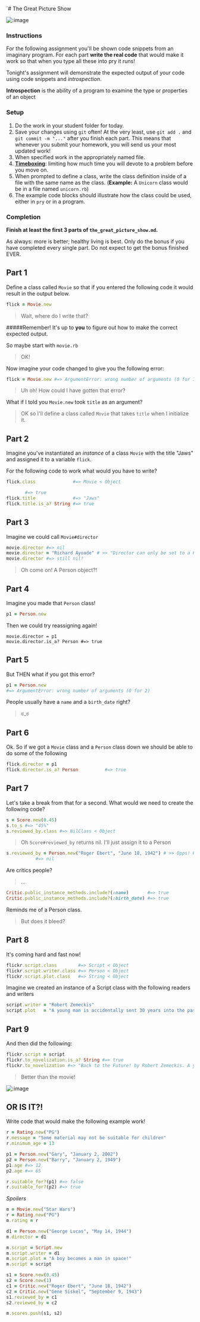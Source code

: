 `# The Great Picture Show

![:image](http://www.blogcdn.com/www.mandatory.com/media/2013/06/tumblrmf8sigk90d1r1ibsxo1500.gif)

### Instructions

For the following assignment you'll be shown code snippets from an imaginary program. For each part **write the real code** that would make it work so that when you type all these into pry it runs!

Tonight's assignment will demonstrate the expected output of your code using code snippets and *introspection*.

**Introspection** is the ability of a program to examine the type or properties of an object

### Setup

1. Do the work in your student folder for today.
1. Save your changes using `git` often! At the very least, use `git add .` and `git commit -m "..."` after you finish each part. This means that whenever you submit your homework, you will send us your most updated work!
1. When specified work in the appropriately named file.
1. **[Timeboxing](http://en.wikipedia.org/wiki/Timeboxing)**: limiting how much time you will devote to a problem before you move on.
1. When prompted to define a class, write the class definition inside of a file with the same name as the class. (**Example:** A `Unicorn` class would be in a file named `unicorn.rb`)
1. The example code blocks should illustrate how the class could be used, either in `pry` or in a program.

### Completion

**Finish at least the first 3 parts of `the_great_picture_show.md`.**

As always: more is better; healthy living is best. Only do the bonus if you have completed every single part. Do not expect to get the bonus finished EVER.

## Part 1

Define a class called `Movie` so that if you entered the following code it would result in the output below.

```rb
flick = Movie.new
```

> Wait, where do I write that?

#####Remember! It's up to **you** to figure out how to make the correct expected output.

So maybe start with `movie.rb`

> OK!

Now imagine your code changed to give you the following error:

```rb
flick = Movie.new #=> ArgumentError: wrong number of arguments (0 for 1)
```

> Uh oh! How could I have gotten that error?

What if I told you `Movie.new` took `title` as an argument?

> OK so I'll define a class called `Movie` that takes `title` when I initialize it.

## Part 2

Imagine you've instantiated an *instance* of a class `Movie` with the title "Jaws" and assigned it to a variable `flick`.

For the following code to work what would you have to write?

```rb
flick.class              #=> Movie < Object

       #=> true
flick.title              #=> "Jaws"
flick.title.is_a? String #=> true
```

## Part 3

Imagine we could call `Movie#director`

```rb
movie.director #=> nil
movie.director = "Richard Ayoade" # >> "Director can only be set to a Person object!"
movie.director #=> still nil!
```

> Oh come on! A Person object?!

## Part 4

Imagine you made that `Person` class!

```rb
p1 = Person.new
```

Then we could try reassigning again!

```
movie.director = p1
movie.director.is_a? Person #=> true
```

## Part 5

But THEN what if you got this error?

```rb
p1 = Person.new
#=> ArgumentError: wrong number of arguments (0 for 2)
```

People usually have a `name` and a `birth_date` right?

> ಠ_ಠ

## Part 6

Ok. So if we got a `Movie` class and a `Person` class down we should be able to do some of the following

```rb
flick.director = p1
flick.director.is_a? Person          #=> true
```

## Part 7

Let's take a break from that for a second. What would we need to create the following code?

```rb
s = Score.new(0.45)
s.to_s #=> "45%"
s.reviewed_by.class #=> NilClass < Object
```

> Oh `Score#reviewed_by` returns nil. I'll just assign it to a Person

```rb
s.reviewed_by = Person.new("Roger Ebert", "June 18, 1942") # >> Opps! Reviewer should be a Critic Object!
           #=> nil
```

Are critics people?

> ...

```rb
Critic.public_instance_methods.include?(:name)       #=> true
Critic.public_instance_methods.include?(:birth_date) #=> true
```

Reminds me of a Person class.

> But does it bleed?


## Part 8

It's coming hard and fast now!

```rb
flickr.script.class        #=> Script < Object
flickr.script.writer.class #=> Person < Object
flickr.script.plot.class   #=> String < Object
```

Imagine we created an instance of a Script class with the following readers and writers

```rb
script.writer = "Robert Zemeckis"
script.plot   = "A young man is accidentally sent 30 years into the past in a time-traveling DeLorean invented by his friend, Dr. Emmett Brown, and must make sure his high-school-age parents unite in order to save his own existence."
```

## Part 9

And then did the following:

```rb
flickr.script = script
flickr.to_novelization.is_a? String #=> true
flickr.to_novelization #=> "Back to the Future! by Robert Zemeckis. A young man is accidentally sent 30 years into the past in a time-traveling DeLorean invented by his friend, Dr. Emmett Brown, and must make sure his high-school-age parents unite in order to save his own existence. THE END"
```

> Better than the movie!

![:image](https://31.media.tumblr.com/tumblr_m60mv5CTcO1qciafbo1_500.gif)

## OR IS IT?!

Write code that would make the following example work!

```rb
r = Rating.new("PG")
r.message = "Some material may not be suitable for children"
r.minimum_age = 13

p1 = Person.new("Gary", "January 2, 2002")
p2 = Person.new("Barry", "January 2, 1949")
p1.age #=> 12
p2.age #=> 65

r.suitable_for?(p1) #=> false
r.suitable_for?(p2) #=> true
```

*Spoilers*

```rb
m = Movie.new("Star Wars")
r = Rating.new("PG")
m.rating = r

d1 = Person.new("George Lucas", "May 14, 1944")
m.director = d1

m.script = Script.new
m.script.writer = d1
m.script.plot = "A boy becomes a man in space!"
m.script = script

s1 = Score.new(0.45)
s2 = Score.new(1)
c1 = Critic.new("Roger Ebert", "June 18, 1942")
c2 = Critic.new("Gene Siskel", "September 9, 1943")
s1.reviewed_by = c1
s2.reviewed_by = c2

m.scores.push(s1, s2)
```
